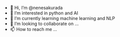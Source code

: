 - 👋 Hi, I’m @nenesakurada
- 👀 I’m interested in python and AI
- 🌱 I’m currently learning machine learning and NLP
- 💞️ I’m looking to collaborate on ...
- 📫 How to reach me ...

<!---
nenesakurada/nenesakurada is a ✨ special ✨ repository because its `README.md` (this file) appears on your GitHub profile.
You can click the Preview link to take a look at your changes.
--->
